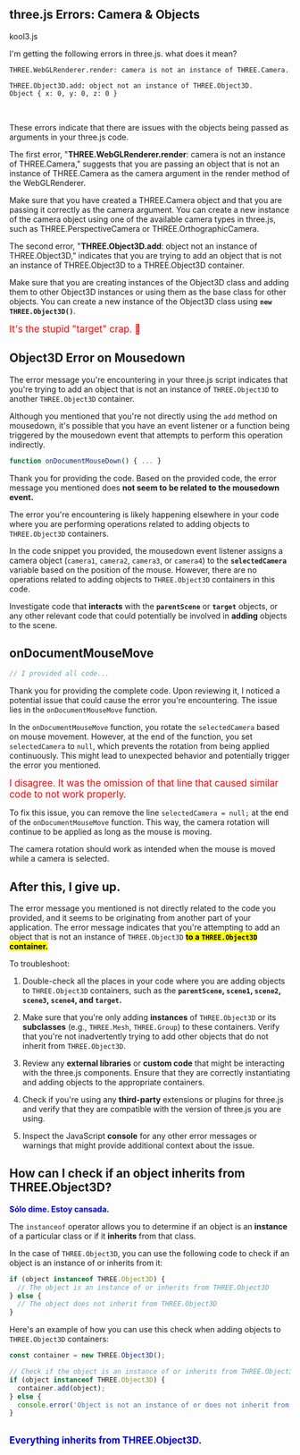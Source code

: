 ## three.js Errors: Camera & Objects

kool3.js

I'm getting the following errors in three.js.  what does it mean?

```
THREE.WebGLRenderer.render: camera is not an instance of THREE.Camera.

THREE.Object3D.add: object not an instance of THREE.Object3D.
Object { x: 0, y: 0, z: 0 }
```

<br>

These errors indicate that there are issues with the objects being passed as arguments in your three.js code.

The first error, "**THREE.WebGLRenderer.render**: camera is not an instance of THREE.Camera," suggests that you are passing an object that is not an instance of THREE.Camera as the camera argument in the render method of the WebGLRenderer.

Make sure that you have created a THREE.Camera object and that you are passing it correctly as the camera argument. You can create a new instance of the camera object using one of the available camera types in three.js, such as THREE.PerspectiveCamera or THREE.OrthographicCamera.

The second error, "**THREE.Object3D.add**: object not an instance of THREE.Object3D," indicates that you are trying to add an object that is not an instance of THREE.Object3D to a THREE.Object3D container.

Make sure that you are creating instances of the Object3D class and adding them to other Object3D instances or using them as the base class for other objects. You can create a new instance of the Object3D class using **`new THREE.Object3D()`**.

<span style="font-size:larger;color:red;">It's the stupid "target" crap. 💢</span>

## Object3D Error on Mousedown

The error message you're encountering in your three.js script indicates that you're trying to add an object that is not an instance of `THREE.Object3D` to another `THREE.Object3D` container.

Although you mentioned that you're not directly using the `add` method on mousedown, it's possible that you have an event listener or a function being triggered by the mousedown event that attempts to perform this operation indirectly.

```js
function onDocumentMouseDown() { ... }
```

Thank you for providing the code. Based on the provided code, the error message you mentioned does **not seem to be related to the mousedown event.**

The error you're encountering is likely happening elsewhere in your code where you are performing operations related to adding objects to `THREE.Object3D` containers.

In the code snippet you provided, the mousedown event listener assigns a camera object (`camera1`, `camera2`, `camera3`, or `camera4`) to the **`selectedCamera`** variable based on the position of the mouse. However, there are no operations related to adding objects to `THREE.Object3D` containers in this code.

Investigate code that **interacts** with the **`parentScene`** or **`target`** objects, or any other relevant code that could potentially be involved in **adding** objects to the scene.

## onDocumentMouseMove

```js
// I provided all code...
```

Thank you for providing the complete code. Upon reviewing it, I noticed a potential issue that could cause the error you're encountering. The issue lies in the `onDocumentMouseMove` function.

In the `onDocumentMouseMove` function, you rotate the `selectedCamera` based on mouse movement. However, at the end of the function, you set `selectedCamera` to `null`, which prevents the rotation from being applied continuously. This might lead to unexpected behavior and potentially trigger the error you mentioned.

<span style="color:red;font-size:larger;">I disagree. It was the omission of that line that caused similar code to not work properly.</span>

To fix this issue, you can remove the line `selectedCamera = null;` at the end of the `onDocumentMouseMove` function. This way, the camera rotation will continue to be applied as long as the mouse is moving.

The camera rotation should work as intended when the mouse is moved while a camera is selected.

## After this, I give up.

The error message you mentioned is not directly related to the code you provided, and it seems to be originating from another part of your application. The error message indicates that you're attempting to add an object that is not an instance of `THREE.Object3D` <mark>**to a `THREE.Object3D` container.**</mark>

To troubleshoot:

1. Double-check all the places in your code where you are adding objects to `THREE.Object3D` containers, such as the **`parentScene`, `scene1`, `scene2`, `scene3`, `scene4`, and `target`.**

2. Make sure that you're only adding **instances** of `THREE.Object3D` or its **subclasses** (e.g., `THREE.Mesh`, `THREE.Group`) to these containers. Verify that you're not inadvertently trying to add other objects that do not inherit from `THREE.Object3D`.

3. Review any **external libraries** or **custom code** that might be interacting with the three.js components. Ensure that they are correctly instantiating and adding objects to the appropriate containers.

4. Check if you're using any **third-party** extensions or plugins for three.js and verify that they are compatible with the version of three.js you are using.

5. Inspect the JavaScript **console** for any other error messages or warnings that might provide additional context about the issue.

## How can I check if an object inherits from THREE.Object3D?

<span style="color:#0000dd;font-weight:bold;">Sólo dime. Estoy cansada.</span>

The `instanceof` operator allows you to determine if an object is an **instance** of a particular class or if it **inherits** from that class.

In the case of `THREE.Object3D`, you can use the following code to check if an object is an instance of or inherits from it:

```js
if (object instanceof THREE.Object3D) {
  // The object is an instance of or inherits from THREE.Object3D
} else {
  // The object does not inherit from THREE.Object3D
}
```

Here's an example of how you can use this check when adding objects to `THREE.Object3D` containers:

```js
const container = new THREE.Object3D();

// Check if the object is an instance of or inherits from THREE.Object3D
if (object instanceof THREE.Object3D) {
  container.add(object);
} else {
  console.error('Object is not an instance of or does not inherit from THREE.Object3D:', object);
}
```

<br>
<span style="color:#0000dd;font-weight:bold;font-size:larger;">Everything inherits from THREE.Object3D.</span>

<br>
